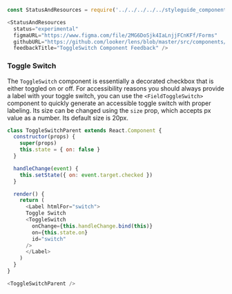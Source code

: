 ```js noeditor
const StatusAndResources = require('../../../../../styleguide_components/StatusAndResources').StatusAndResources;

<StatusAndResources
  status="experimental"
  figmaURL="https://www.figma.com/file/2MG6DoSjk4IaLnjjFCnKFf/Forms"
  githubURL="https://github.com/looker/lens/blob/master/src/components/Form/ToggleSwitch/ToggleSwitch.tsx"
  feedbackTitle="ToggleSwitch Component Feedback" />
```

### Toggle Switch

The `ToggleSwitch` component is essentially a decorated checkbox that is either toggled on or off. For accessibility reasons you should always provide a label with your toggle switch, you can use the `<FieldToggleSwitch>` component to quickly generate an accessible toggle switch with proper labeling. Its size can be changed using the `size` prop, which accepts px value as a number. Its default size is 20px.

```js
class ToggleSwitchParent extends React.Component {
  constructor(props) {
    super(props)
    this.state = { on: false }
  }

  handleChange(event) {
    this.setState({ on: event.target.checked })
  }

  render() {
    return (
      <Label htmlFor="switch">
      Toggle Switch
      <ToggleSwitch
        onChange={this.handleChange.bind(this)}
        on={this.state.on}
        id="switch"
      />
      </Label>
    )
  }
}

<ToggleSwitchParent />

```
